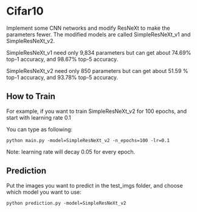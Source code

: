 # Cifar10

Implement some CNN networks and modify ResNeXt to make the parameters fewer. 
The modified models are called SimpleResNeXt_v1 and SimpleResNeXt_v2.

SimpleResNeXt_v1 need only 9,834 parameters but can get about 74.69% top-1 accuracy, and 98.67% top-5 accuracy.

SimpleResNeXt_v2 need only  850  parameters but can get about 51.59 % top-1 accuracy, and 93.78%  top-5 accuracy.


## How to Train

For example, if you want to train SimpleResNeXt_v2 for 100 epochs, and start with learning rate 0.1

You can type as following:

```
python main.py -model=SimpleResNeXt_v2 -n_epochs=100 -lr=0.1 
```

Note: learning rate will decay 0.05 for every epoch.

## Prediction 

Put the images you want to predict in the test_imgs folder, and choose which model you want to use:

```
python prediction.py -model=SimpleResNeXt_v2
```